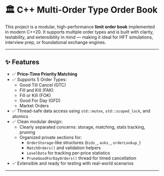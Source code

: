 # 🏛️ C++ Multi-Order Type Order Book

This project is a modular, high-performance **limit order book** implemented in modern C++20. It supports multiple order types and is built with clarity, testability, and extensibility in mind — making it ideal for HFT simulations, interview prep, or foundational exchange engines.

---

## ✨ Features

- ✅ **Price-Time Priority Matching**
- ✅ Supports 5 Order Types:
  - Good Till Cancel (GTC)
  - Fill and Kill (FAK)
  - Fill or Kill (FOK)
  - Good For Day (GFD)
  - Market Orders
- ✅ Thread-safe data access using `std::mutex`, `std::scoped_lock`, and atomics
- ✅ Clean modular design:
   - Clearly separated concerns: storage, matching, stats tracking, pruning
   - Organized private sections for:
        - `OrderStorage`-like structures (`bids_`, `asks_`, `orderLookup_`)
        - `MatchOrders()` and validation helpers
        - `LevelData` for tracking per-price statistics
        - `PruneGoodForDayOrders()` thread for timed cancellation
- ✅ Extensible and ready for testing with real-world scenarios

---


